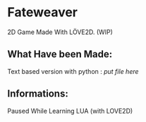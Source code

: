 # Fateweaver
2D Game Made With LÖVE2D. (WIP)

## What Have been Made:
Text based version with python : *put file here*

## Informations:
Paused While Learning LUA (with LOVE2D)
